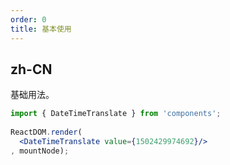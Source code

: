 ```yaml
---
order: 0
title: 基本使用
---
```


## zh-CN

基础用法。

```jsx
import { DateTimeTranslate } from 'components';
    
ReactDOM.render(
  <DateTimeTranslate value={1502429974692}/>
, mountNode);
```
